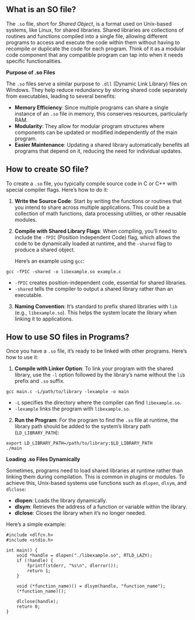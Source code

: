 ## What is an SO file?

The `.so` file, short for _Shared Object_, is a format used on Unix-based systems, like Linux, for shared libraries. Shared libraries are collections of routines and functions compiled into a single file, allowing different programs to access and execute the code within them without having to recompile or duplicate the code for each program. Think of it as a modular code component that any compatible program can tap into when it needs specific functionalities.

**Purpose of .so Files**

The `.so` files serve a similar purpose to `.dll` (Dynamic Link Library) files on Windows. They help reduce redundancy by storing shared code separately from executables, leading to several benefits:

-   **Memory Efficiency**: Since multiple programs can share a single instance of an `.so` file in memory, this conserves resources, particularly RAM.
-   **Modularity**: They allow for modular program structures where components can be updated or modified independently of the main program.
-   **Easier Maintenance**: Updating a shared library automatically benefits all programs that depend on it, reducing the need for individual updates.

## How to create SO file?

To create a `.so` file, you typically compile source code in C or C++ with special compiler flags. Here’s how to do it:

1.  **Write the Source Code**: Start by writing the functions or routines that you intend to share across multiple applications. This could be a collection of math functions, data processing utilities, or other reusable modules.
    
2.  **Compile with Shared Library Flags**: When compiling, you’ll need to include the `-fPIC` (Position Independent Code) flag, which allows the code to be dynamically loaded at runtime, and the `-shared` flag to produce a shared object.
    
    Here’s an example using `gcc`:

```
gcc -fPIC -shared -o libexample.so example.c
```
    
-   `-fPIC` creates position-independent code, essential for shared libraries.
-   `-shared` tells the compiler to output a shared library rather than an executable.

3.  **Naming Convention**: It’s standard to prefix shared libraries with `lib` (e.g., `libexample.so`). This helps the system locate the library when linking it to applications.

## How to use SO files in Programs?

Once you have a `.so` file, it’s ready to be linked with other programs. Here’s how to use it:

1.  **Compile with Linker Option**: To link your program with the shared library, use the `-l` option followed by the library’s name without the `lib` prefix and `.so` suffix.

```
gcc main.c -L/path/to/library -lexample -o main
```
-   `-L` specifies the directory where the compiler can find `libexample.so`.
-   `-lexample` links the program with `libexample.so`.

2.  **Run the Program**: For the program to find the `.so` file at runtime, the library path should be added to the system’s library path (`LD_LIBRARY_PATH`):

```
export LD_LIBRARY_PATH=/path/to/library:$LD_LIBRARY_PATH
./main
```

**Loading .so Files Dynamically**

Sometimes, programs need to load shared libraries at runtime rather than linking them during compilation. This is common in plugins or modules. To achieve this, Unix-based systems use functions such as `dlopen`, `dlsym`, and `dlclose`:

-   **dlopen**: Loads the library dynamically.
-   **dlsym**: Retrieves the address of a function or variable within the library.
-   **dlclose**: Closes the library when it’s no longer needed.

Here’s a simple example:

```
#include <dlfcn.h>
#include <stdio.h>

int main() {
    void *handle = dlopen("./libexample.so", RTLD_LAZY);
    if (!handle) {
        fprintf(stderr, "%s\n", dlerror());
        return 1;
    }

    void (*function_name)() = dlsym(handle, "function_name");
    (*function_name)();

    dlclose(handle);
    return 0;
}
```
